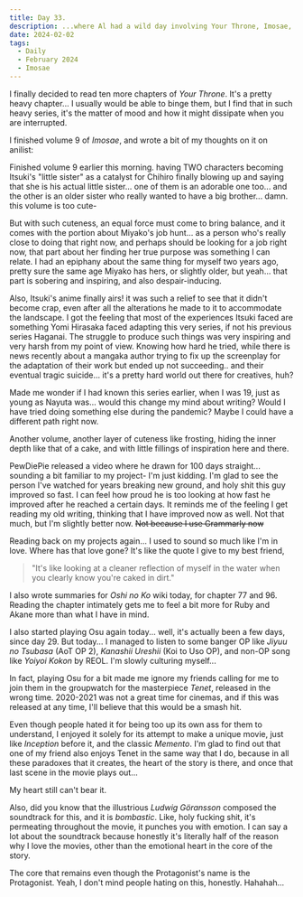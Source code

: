 ```yaml
---
title: Day 33.
description: ...where Al had a wild day involving Your Throne, Imosae, PewDiePie, Oshi no Ko, Osu, and Tenet.
date: 2024-02-02
tags: 
  - Daily
  - February 2024
  - Imosae
---
```


I finally decided to read ten more chapters of *Your Throne*. It's a pretty heavy chapter... I usually would be able to binge them, but I find that in such heavy series, it's the matter of mood and how it might dissipate when you are interrupted.

I finished volume 9 of *Imosae*, and wrote a bit of my thoughts on it on anilist:

Finished volume 9 earlier this morning. having TWO characters becoming Itsuki's "little sister" as a catalyst for Chihiro finally blowing up and saying that she is his actual little sister... one of them is an adorable one too... and the other is an older sister who really wanted to have a big brother... damn. this volume is too cute-

But with such cuteness, an equal force must come to bring balance, and it comes with the portion about Miyako's job hunt... as a person who's really close to doing that right now, and perhaps should be looking for a job right now, that part about her finding her true purpose was something I can relate. I had an epiphany about the same thing for myself two years ago, pretty sure the same age Miyako has hers, or slightly older, but yeah... that part is sobering and inspiring, and also despair-inducing.

Also, Itsuki's anime finally airs! it was such a relief to see that it didn't become crap, even after all the alterations he made to it to accommodate the landscape. I got the feeling that most of the experiences Itsuki faced are something Yomi Hirasaka faced adapting this very series, if not his previous series Haganai. The struggle to produce such things was very inspiring and very harsh from my point of view. Knowing how hard he tried, while there is news recently about a mangaka author trying to fix up the screenplay for the adaptation of their work but ended up not succeeding.. and their eventual tragic suicide... it's a pretty hard world out there for creatives, huh?

Made me wonder if I had known this series earlier, when I was 19, just as young as Nayuta was... would this change my mind about writing? Would I have tried doing something else during the pandemic? Maybe I could have a different path right now.

Another volume, another layer of cuteness like frosting, hiding the inner depth like that of a cake, and with little fillings of inspiration here and there.

PewDiePie released a video where he drawn for 100 days straight... sounding a bit familiar to my project- I'm just kidding. I'm glad to see the person I've watched for years breaking new ground, and holy shit this guy improved so fast. I can feel how proud he is too looking at how fast he improved after he reached a certain days. It reminds me of the feeling I get reading my old writing, thinking that I have improved now as well. Not that much, but I'm slightly better now. ~~Not because I use Grammarly now~~

Reading back on my projects again... I used to sound so much like I'm in love. Where has that love gone? It's like the quote I give to my best friend,

> "It's like looking at a cleaner reflection of myself in the water when you clearly know you're caked in dirt."

I also wrote summaries for *Oshi no Ko* wiki today, for chapter 77 and 96. Reading the chapter intimately gets me to feel a bit more for Ruby and Akane more than what I have in mind.

I also started playing Osu again today... well, it's actually been a few days, since day 29. But today... I managed to listen to some banger OP like *Jiyuu no Tsubasa* (AoT OP 2), *Kanashii Ureshii* (Koi to Uso OP), and non-OP song like *Yoiyoi Kokon* by REOL. I'm slowly culturing myself...

In fact, playing Osu for a bit made me ignore my friends calling for me to join them in the groupwatch for the masterpiece *Tenet*, released in the wrong time. 2020-2021 was not a great time for cinemas, and if this was released at any time, I'll believe that this would be a smash hit. 

Even though people hated it for being too up its own ass for them to understand, I enjoyed it solely for its attempt to make a unique movie, just like *Inception* before it, and the classic *Memento*. I'm glad to find out that one of my friend also enjoys Tenet in the same way that I do, because in all these paradoxes that it creates, the heart of the story is there, and once that last scene in the movie plays out...

My heart still can't bear it.

Also, did you know that the illustrious *Ludwig Göransson* composed the soundtrack for this, and it is *bombastic*. Like, holy fucking shit, it's permeating throughout the movie, it punches you with emotion. I can say a lot about the soundtrack because honestly it's literally half of the reason why I love the movies, other than the emotional heart in the core of the story.

The core that remains even though the Protagonist's name is the Protagonist. Yeah, I don't mind people hating on this, honestly. Hahahah...